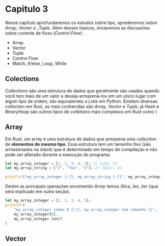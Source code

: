 # Capitulo 3

Nesse capítulo aprofundaremos os estudos sobre tipo, aprederemos sobre _Array_, _Vector e \_Tuple_. Além desses tópicos, iniciaremos as discussões sobre controle de fluxo (_Control Flow_).

- Array
- Vector
- Tuple
- Control Flow
- Match, if/else, Loop, While

## Colections

_Collections_ são uma estrutura de dados que geralmente são usadas quando você tem mais de um valor e deseja armazená-los em um único lugar com algum tipo de ordem, são equivalentes a _Lists_ em _Python_.
Existem diversas _collection_ em Rust, as mais conhecidas são _Array_, _Vector_ e _Tuple_, já _Hash_ e _BinaryHeap_ são outros tipos de _colletions_ mais complexos em Rust como )

## Array

Em Rust, um array é uma estrutura de dados que armazena uma _collection_ de **elementos do mesmo tipo**. Essa estrutura tem um tamanho fixo (são armazenados na _stack_) que é determinado em tempo de compilação e não pode ser alterado durante a execução do programa.

```rust
let my_array_integer = [1, 2, 3, 4, 5]; // [i32; 5]
let my_array_string = ["1", "Two", "3"]; // [&str; 3]

println!("my_array_integer {:?}, my_array_string {:?}", my_array_integer, my_array_string)
```

Dentre as principais operações envolvendo _Array_ temos _Slice_, _len_, _iter_ (que será explicado em outra seção).

```rust
let my_array_integer = [1, 2, 3, 4, 5];
println!(
    "my_array_integer index 0 {:?}, my_array_integer tem tamanho {}",
    my_array_integer[0],
    my_array_integer.len()
)
```

## Vector
